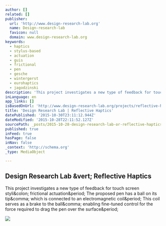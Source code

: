```yaml
---
author: []
related: []
publisher:
  url: 'http://www.design-research-lab.org'
  name: Design-research-lab
  favicon: null
  domain: www.design-research-lab.org
keywords:
  - haptics
  - stylus-based
  - actuation
  - guis
  - frictional
  - pen
  - gesche
  - wintergerst
  - eurohaptics
  - jagodzinski
description: 'This project investigates a new type of feedback for touch screen styli: frictional actuation. The proposed pen has a ball on its tip, which is connected to an electromagnetic coil. This coil serves as a brake to the ball, enabling fine-tuned control for the force required to drag the pen over the surface.'
inLanguage: en
app_links: []
isBasedOnUrl: 'http://www.design-research-lab.org/projects/reflective-haptics/'
title: 'Design Research Lab | Reflective Haptics'
datePublished: '2015-10-30T23:11:12.944Z'
dateModified: '2015-10-28T22:11:52.127Z'
sourcePath: _posts/2015-10-28-design-research-lab-or-reflective-haptics.md
published: true
inFeed: true
hasPage: false
inNav: false
_context: 'http://schema.org'
_type: MediaObject

---
```

<article style=""><h1>Design Research Lab &amp;vert; Reflective Haptics</h1><p>This project investigates a new type of feedback for touch screen styli&amp;colon; frictional actuation&amp;period; The proposed pen has a ball on its tip&amp;comma; which is connected to an electromagnetic coil&amp;period; This coil serves as a brake to the ball&amp;comma; enabling fine-tuned control for the force required to drag the pen over the surface&amp;period;</p><img src="http://www.design-research-lab.org/wp-content/uploads/2011/02/S__0001_drlab_jochen_sw.jpg" /></article>